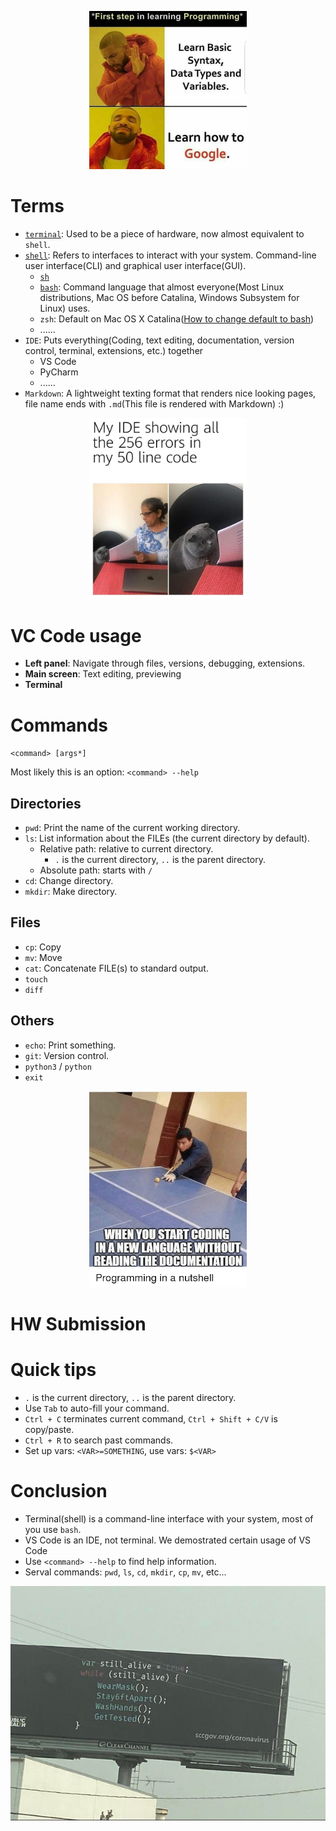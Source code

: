<p align="center">
<img src="./imgs/google.jpg" width = 50%/>
</p>

# Terms

- [`terminal`](https://en.wikipedia.org/wiki/Computer_terminal): Used to be a piece of hardware, now almost equivalent to `shell`.
- [`shell`](https://en.wikipedia.org/wiki/Shell_(computing)): Refers to interfaces to interact with your system. Command-line user interface(CLI) and graphical user interface(GUI).
  - [`sh`](https://en.wikipedia.org/wiki/Bourne_shell)
  - [`bash`](https://en.wikipedia.org/wiki/Bash_(Unix_shell)): Command language that almost everyone(Most Linux distributions, Mac OS before Catalina, Windows Subsystem for Linux) uses.
  - `zsh`: Default on Mac OS X Catalina([How to change default to bash](https://www.howtogeek.com/444596/how-to-change-the-default-shell-to-bash-in-macos-catalina/))
  - ......
- `IDE`: Puts everything(Coding, text editing, documentation, version control, terminal, extensions, etc.) together
  - VS Code
  - PyCharm
  - ......
- `Markdown`: A lightweight texting format that renders nice looking pages, file name ends with `.md`(This file is rendered with Markdown) :)

<p align="center">
<img src="./imgs/IDE.jpg" width = 50%/>
</p>

# VC Code usage

- **Left panel**: Navigate through files, versions, debugging, extensions.
- **Main screen**: Text editing, previewing
- **Terminal**


# Commands

`<command> [args*]`

Most likely this is an option: `<command> --help`

## Directories
- `pwd`: Print the name of the current working directory.
- `ls`: List information about the FILEs (the current directory by default).
  - Relative path: relative to current directory.
    - `.` is the current directory, `..` is the parent directory.
  - Absolute path: starts with `/`
- `cd`: Change directory.
- `mkdir`: Make directory.

## Files
- `cp`: Copy
- `mv`: Move
- `cat`: Concatenate FILE(s) to standard output.
- `touch`
- `diff`

## Others
- `echo`: Print something.
- `git`: Version control.
- `python3` / `python`
- `exit`

<p align="center">
<img src="./imgs/doc.png" width = 50%/>
</p>


# HW Submission

# Quick tips

- `.` is the current directory, `..` is the parent directory.
- Use `Tab` to auto-fill your command.
- `Ctrl + C` terminates current command, `Ctrl + Shift + C/V` is copy/paste.
- `Ctrl + R` to search past commands.
- Set up vars: `<VAR>=SOMETHING`, use vars: `$<VAR>`

# Conclusion

- Terminal(shell) is a command-line interface with your system, most of you use `bash`.
- VS Code is an IDE, not terminal. We demostrated certain usage of VS Code
- Use `<command> --help` to find help information.
- Serval commands: `pwd`, `ls`, `cd`, `mkdir`, `cp`, `mv`, etc...

<p align="center">
<img src="./imgs/covid.jpg"/>
</p>